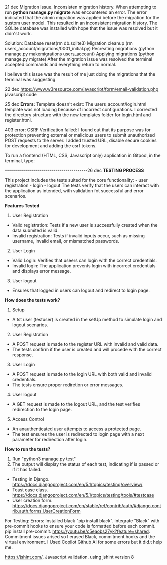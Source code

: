 21 dec
Migration Issue. Inconsisten migration history. 
   When attempting to run **python manage.py migrate** was encountered an error. 
   The error indicated that the admin migration was applied before the migration for the sustom user model. This resulted in an inconsistent migration history. 
   The SQLite database was installed with hope that the issue was resolved but it didn'st work. 
   
   Solution: Database reset(rm db.sqlite3)
            Migration cleanup (rm users_account/migrations/0001_initial.py)
            Recreating migrations (python manage.py makemigrations users_account)
            Applying migrations (python manage.py migrate)
After the migration issue was resolved the terminal accepted commands and everything return to normal. 

I believe this issue was the result of me just doing the migrations that the terminal was suggesting. 



22 dec
https://www.w3resource.com/javascript/form/email-validation.php
javascript code

25 dec
**Errors:** 
Template doesn't exist: 
   The users_account/login.html template was not loading because of incorrect configurations.
   I corrected the directory structure with the new templates folder for login.html and register.html.

403 error:
    CSRF Verification failed: I found out that its purpose was for protection preventing external or malicious users to submit unauthorized POST requests to the server. 
    I added trusted URL, disable secure cookies for development and adding the csrf tokens. 

To run a frontend (HTML, CSS, Javascript only) application in Gitpod, in the terminal, type:

-----------------------------------------26 dec
**TESTING PROCESS**

This project includes the tests suited for the core functionality:
    - user registration
    - login
    - logout
The tests verify that the users can interact with the application as intended, with validation fot successful and error scenarios. 

**Features Tested**

   1. User Registration
   - Valid registration: Tests if a new user is successfully created when the data submited is valid.
   - Invalid registration: Tests if invalid inputs occur, such as missing username, invalid email, or mismatched passwords. 

   2. User Login
   - Valid Login: Verifies that useers can login with the correct credentials.
   - Invalid login: The application prevents login with incorrect credentials and displays error message. 

   3. User logout
   - Ensures that logged in users can logout and redirect to login page. 

**How does the tests work?**

   1. Setup
   - A tst user (testuser) is created in the setUp method to simulate login and logout scenarios.

   2. User Registration
   - A POST request is made to the register URL with invalid and valid data. 
   - The tests confirm if the user is created and will procede with the correct response. 

   3. User Login
   - A POST request is made to the login URL with both valid and invalid credentials. 
   - The tests ensure proper rediretion or error messages. 

   4. User logout
   - A GET request is made to the logout URL, and the test verifies redirection to the login page. 

   5. Access Control
   - An anauthenticated user attempts to access a protected page. 
   - The test ensures the user is redirected to login page with a next parameter for redirection after login. 


**How to run the tests?**
1. Run "python3 manage.py test"
2. The output will display the status of each test, indicating if is passed or if it has failed. 

* Testing in Django. https://docs.djangoproject.com/en/5.1/topics/testing/overview/
* Teast case class. https://docs.djangoproject.com/en/5.1/topics/testing/tools/#testcase
* User creation form. https://docs.djangoproject.com/en/stable/ref/contrib/auth/#django.contrib.auth.forms.UserCreationForm

For Testing:
Errors: Installed black "pip install black". integrate "Black" with pre-commit hooks to ensure your code is formatted before each commit. pip install pre-commit. https://youtu.be/c5eaobs27yk?feature=shared. Commitment issues arised so I erased Black, commitment hooks and the virtual environment. 
I Used Copilot Github AI for some errors but it did.t help me.


https://jshint.com/. Javascript validation. using jshint version 8 
